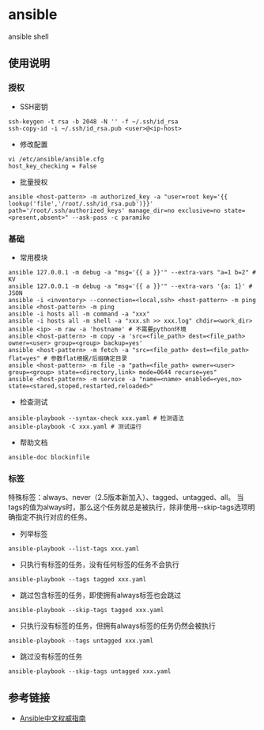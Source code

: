# ansible
ansible shell

## 使用说明

### 授权
- SSH密钥
```
ssh-keygen -t rsa -b 2048 -N '' -f ~/.ssh/id_rsa
ssh-copy-id -i ~/.ssh/id_rsa.pub <user>@<ip-host>
```
- 修改配置
```
vi /etc/ansible/ansible.cfg 
host_key_checking = False
```
- 批量授权
```
ansible <host-pattern> -m authorized_key -a "user=root key='{{ lookup('file','/root/.ssh/id_rsa.pub')}}' path='/root/.ssh/authorized_keys' manage_dir=no exclusive=no state=<present,absent>" --ask-pass -c paramiko
```

### 基础
- 常用模块
```
ansible 127.0.0.1 -m debug -a "msg='{{ a }}'" --extra-vars "a=1 b=2" # KV
ansible 127.0.0.1 -m debug -a "msg='{{ a }}'" --extra-vars '{a: 1}' # JSON
ansible -i <inventory> --connection=<local,ssh> <host-pattern> -m ping
ansible <host-pattern> -m ping
ansible -i hosts all -m command -a "xxx"
ansible -i hosts all -m shell -a "xxx.sh >> xxx.log" chdir=<work_dir>
ansible <ip> -m raw -a 'hostname' # 不需要python环境
ansible <host-pattern> -m copy -a 'src=<file_path> dest=<file_path> owner=<user> group=<group> backup=yes'
ansible <host-pattern> -m fetch -a "src=<file_path> dest=<file_path> flat=yes" # 参数flat根据/后缀确定目录
ansible <host-pattern> -m file -a "path=<file_path> owner=<user> group=<group> state=<directory,link> mode=0644 recurse=yes"
ansible <host-pattern> -m service -a "name=<name> enabled=<yes,no> state=<stared,stoped,restarted,reloaded>"
```
- 检查测试
```
ansible-playbook --syntax-check xxx.yaml # 检测语法
ansible-playbook -C xxx.yaml # 测试运行
```
- 帮助文档
```
ansible-doc blockinfile
```

### 标签

特殊标签：always、never（2.5版本新加入）、tagged、untagged、all。
当tags的值为always时，那么这个任务就总是被执行，除非使用--skip-tags选项明确指定不执行对应的任务。

- 列举标签
```
ansible-playbook --list-tags xxx.yaml
```
- 只执行有标签的任务，没有任何标签的任务不会执行
```
ansible-playbook --tags tagged xxx.yaml
```
- 跳过包含标签的任务，即使拥有always标签也会跳过
```
ansible-playbook --skip-tags tagged xxx.yaml
```
- 只执行没有标签的任务，但拥有always标签的任务仍然会被执行
```
ansible-playbook --tags untagged xxx.yaml
```
- 跳过没有标签的任务
```
ansible-playbook --skip-tags untagged xxx.yaml
```

## 参考链接
- [Ansible中文权威指南](http://ansible.com.cn/)
